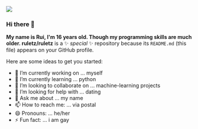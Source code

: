 <img src="http://www.gigaglitters.com/created/v8uOSozsRZ.gif">

### Hi there 👋

**My name is Rui, I'm 16 years old. Though my programming skills are much older. ruletz/ruletz** is a ✨ _special_ ✨ repository because its `README.md` (this file) appears on your GitHub profile.

Here are some ideas to get you started:

- 🔭 I’m currently working on ... myself
- 🌱 I’m currently learning ... python
- 👯 I’m looking to collaborate on ... machine-learning projects
- 🤔 I’m looking for help with ... dating
- 💬 Ask me about ... my name
- 📫 How to reach me: ... via postal
- 😄 Pronouns: ... he/her
- ⚡ Fun fact: ... i am gay

